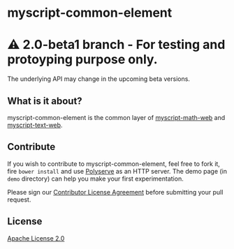 myscript-common-element
=======================

# :warning: 2.0-beta1 branch - For testing and protoyping purpose only.
The underlying API may change in the upcoming beta versions.

## What is it about?

myscript-common-element is the common layer of [myscript-math-web](https://github.com/MyScript/myscript-math-web) and [myscript-text-web](https://github.com/MyScript/myscript-text-web).

## Contribute

If you wish to contribute to myscript-common-element, feel free to fork it, fire `bower install` and use [Polyserve](https://github.com/PolymerLabs/polyserve) as an HTTP server. The demo page (in `demo` directory) can help you make your first experimentation.

Please sign our [Contributor License Agreement](CONTRIBUTING.md) before submitting your pull request.

## License

[Apache License 2.0](http://www.apache.org/licenses/LICENSE-2.0)
